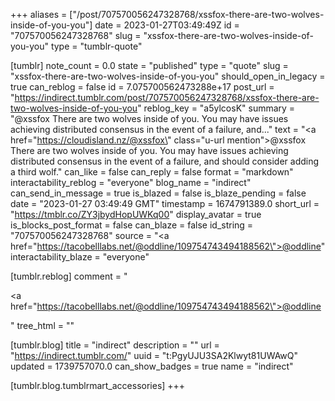 +++
aliases = ["/post/707570056247328768/xssfox-there-are-two-wolves-inside-of-you-you"]
date = 2023-01-27T03:49:49Z
id = "707570056247328768"
slug = "xssfox-there-are-two-wolves-inside-of-you-you"
type = "tumblr-quote"

[tumblr]
note_count = 0.0
state = "published"
type = "quote"
slug = "xssfox-there-are-two-wolves-inside-of-you-you"
should_open_in_legacy = true
can_reblog = false
id = 7.075700562473288e+17
post_url = "https://indirect.tumblr.com/post/707570056247328768/xssfox-there-are-two-wolves-inside-of-you-you"
reblog_key = "a5ylcosK"
summary = "@xssfox There are two wolves inside of you. You may have issues achieving distributed consensus in the event of a failure, and..."
text = "<a href=\"https://cloudisland.nz/@xssfox\" class=\"u-url mention\">@<span>xssfox</span></a> There are two wolves inside of you. You may have issues achieving distributed consensus in the event of a failure, and should consider adding a third wolf."
can_like = false
can_reply = false
format = "markdown"
interactability_reblog = "everyone"
blog_name = "indirect"
can_send_in_message = true
is_blazed = false
is_blaze_pending = false
date = "2023-01-27 03:49:49 GMT"
timestamp = 1674791389.0
short_url = "https://tmblr.co/ZY3jbydHopUWKq00"
display_avatar = true
is_blocks_post_format = false
can_blaze = false
id_string = "707570056247328768"
source = "<a href=\"https://tacobelllabs.net/@oddline/109754743494188562\">@oddline</a>"
interactability_blaze = "everyone"

[tumblr.reblog]
comment = "<p><a href=\"https://tacobelllabs.net/@oddline/109754743494188562\">@oddline</a></p>"
tree_html = ""

[tumblr.blog]
title = "indirect"
description = ""
url = "https://indirect.tumblr.com/"
uuid = "t:PgyUJU3SA2Klwyt81UWAwQ"
updated = 1739757070.0
can_show_badges = true
name = "indirect"

[tumblr.blog.tumblrmart_accessories]
+++
